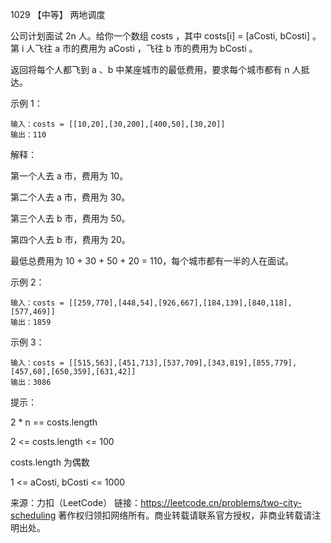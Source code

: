 1029 【中等】 两地调度

公司计划面试 2n 人。给你一个数组 costs ，其中 costs[i] = [aCosti, bCosti] 。第 i 人飞往 a 市的费用为 aCosti ，飞往 b 市的费用为 bCosti 。

返回将每个人都飞到 a 、b 中某座城市的最低费用，要求每个城市都有 n 人抵达。

  

示例 1：
```
输入：costs = [[10,20],[30,200],[400,50],[30,20]]
输出：110
```
解释：

第一个人去 a 市，费用为 10。

第二个人去 a 市，费用为 30。

第三个人去 b 市，费用为 50。

第四个人去 b 市，费用为 20。


最低总费用为 10 + 30 + 50 + 20 = 110，每个城市都有一半的人在面试。

示例 2：
```
输入：costs = [[259,770],[448,54],[926,667],[184,139],[840,118],[577,469]]
输出：1859
```
示例 3：
```
输入：costs = [[515,563],[451,713],[537,709],[343,819],[855,779],[457,60],[650,359],[631,42]]
输出：3086
```


提示：

2 * n == costs.length

2 <= costs.length <= 100

costs.length 为偶数

1 <= aCosti, bCosti <= 1000

来源：力扣（LeetCode）
链接：https://leetcode.cn/problems/two-city-scheduling
著作权归领扣网络所有。商业转载请联系官方授权，非商业转载请注明出处。